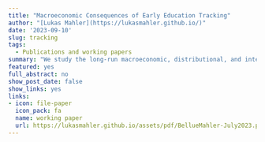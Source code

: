 ```yaml
---
title: "Macroeconomic Consequences of Early Education Tracking"
author: "[Lukas Mahler](https://lukasmahler.github.io/)"
date: '2023-09-10'
slug: tracking
tags:
  - Publications and working papers
summary: "We study the long-run macroeconomic, distributional, and intergenerational effects of school tracking ---the allocation of students to different types of schools--- by incorporating school track decisions into a general-equilibrium heterogeneous-agent overlapping-generations model. The key ingredient in the model is the child skill production technology, where a child's skill development depends on her peers and the instruction pace in her school track. We show analytically that this technology can rationalize reduced-form evidence on the effects of school tracking on the distribution of child skills. We then calibrate the model using representative data from Germany, a country with a very early school tracking policy. Our calibrated model predicts that an education reform that postpones the tracking age from ten to fourteen generates sizable improvements in intergenerational mobility but comes at the cost of modest losses in aggregate human capital and economic output, reducing aggregate welfare. This efficiency-mobility trade-off is rooted in the effects of longer comprehensive schooling on child learning and depends crucially on the presence of general equilibrium effects in the labor market. Finally, our calibrated model predicts that policies reducing the parental influence in the school track choice increase both social mobility and aggregate economic output, improving aggregate welfare." 
featured: yes
full_abstract: no
show_post_date: false
show_links: yes
links:
- icon: file-paper
  icon_pack: fa
  name: working paper
  url: https://lukasmahler.github.io/assets/pdf/BellueMahler-July2023.pdf
---
```

